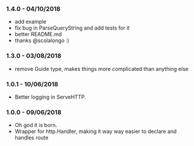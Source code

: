 ### 1.4.0 - 04/10/2018

- add example
- fix bug in ParseQueryString and add tests for it
- better README.md
- thanks @scolalongo :)

### 1.3.0 - 03/08/2018

- remove Guide type, makes things more complicated than anything else

### 1.0.1 - 10/06/2018

- Better logging in ServeHTTP.

### 1.0.0 - 09/06/2018

- Oh god it is born.
- Wrapper for http.Handler, making it way way easier to declare and handles route
